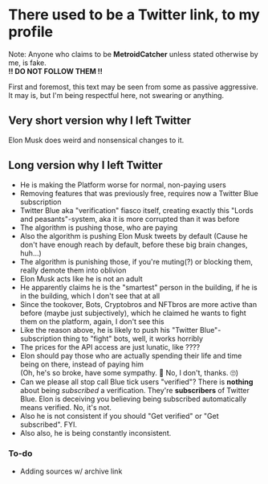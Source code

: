 # There used to be a Twitter link, to my profile
Note: Anyone who claims to be **MetroidCatcher** unless stated otherwise by me, is fake.<br>
**!! DO NOT FOLLOW THEM !!**

First and foremost, this text may be seen from some as passive aggressive. It may is, but I'm being respectful here, not swearing or anything.

## Very short version why I left Twitter
Elon Musk does weird and nonsensical changes to it.
## Long version why I left Twitter
- He is making the Platform worse for normal, non-paying users
- Removing features that was previously free, requires now a Twitter Blue subscription
- Twitter Blue aka "verification" fiasco itself, creating exactly this "Lords and peasants"-system, aka it is more corrupted than it was before
- The algorithm is pushing those, who are paying
- Also the algorithm is pushing Elon Musk tweets by default (Cause he don't have enough reach by default, before these big brain changes, huh...)
- The algorithm is punishing those, if you're muting(?) or blocking them, really demote them into oblivion
- Elon Musk acts like he is not an adult
- He apparently claims he is the "smartest" person in the building, if he is in the building, which I don't see that at all
- Since the tookover, Bots, Cryptobros and NFTbros are more active than before (maybe just subjectively), which he claimed he wants to fight them on the platform, again, I don't see this
- Like the reason above, he is likely to push his "Twitter Blue"-subscription thing to "fight" bots, well, it works horribly
- The prices for the API access are just lunatic, like ????
- Elon should pay those who are actually spending their life and time being on there, instead of paying him<br>
(Oh, he's so broke, have some sympathy. 🥺 No, I don't, thanks. 🙄)
- Can we please all stop call Blue tick users "verified"? There is **nothing** about being *subscribed* a verification. They're **subscribers** of Twitter Blue. Elon is deceiving you believing being subscribed automatically means verified. No, it's not.
- Also he is not consistent if you should "Get verified" or "Get subscribed". FYI.
- Also also, he is being constantly inconsistent.

### To-do
- Adding sources w/ archive link